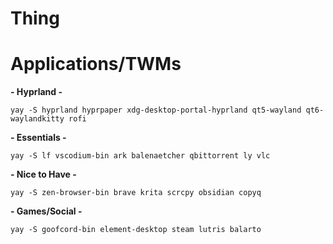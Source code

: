 # Thing

# Applications/TWMs
**- Hyprland -**

`yay -S hyprland hyprpaper xdg-desktop-portal-hyprland qt5-wayland qt6-waylandkitty rofi`

**- Essentials -**

`yay -S lf vscodium-bin ark balenaetcher qbittorrent ly vlc`

**- Nice to Have -**

`yay -S zen-browser-bin brave krita scrcpy obsidian copyq`

**- Games/Social -**

`yay -S goofcord-bin element-desktop steam lutris balarto`
